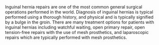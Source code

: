 Inguinal hernia repairs are one of the most common general surgical operations performed in the world. Diagnosis of inguinal hernias is typical performed using a thorough history, and physical and is typically signified by a bulge in the groin. There are many treatment options for patients with inguinal hernias including watchful waiting, open primary repair, open tension-free repairs with the use of mesh prosthetics, and laparoscopic repairs which are typically performed with mesh prosthetics.